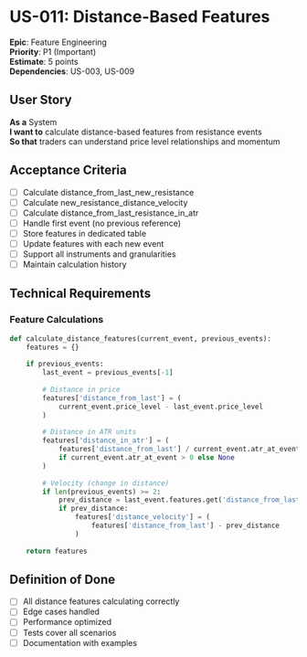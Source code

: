 # US-011: Distance-Based Features

**Epic**: Feature Engineering  
**Priority**: P1 (Important)  
**Estimate**: 5 points  
**Dependencies**: US-003, US-009  

## User Story

**As a** System  
**I want to** calculate distance-based features from resistance events  
**So that** traders can understand price level relationships and momentum

## Acceptance Criteria

- [ ] Calculate distance_from_last_new_resistance
- [ ] Calculate new_resistance_distance_velocity
- [ ] Calculate distance_from_last_resistance_in_atr
- [ ] Handle first event (no previous reference)
- [ ] Store features in dedicated table
- [ ] Update features with each new event
- [ ] Support all instruments and granularities
- [ ] Maintain calculation history

## Technical Requirements

### Feature Calculations
```python
def calculate_distance_features(current_event, previous_events):
    features = {}
    
    if previous_events:
        last_event = previous_events[-1]
        
        # Distance in price
        features['distance_from_last'] = (
            current_event.price_level - last_event.price_level
        )
        
        # Distance in ATR units
        features['distance_in_atr'] = (
            features['distance_from_last'] / current_event.atr_at_event
            if current_event.atr_at_event > 0 else None
        )
        
        # Velocity (change in distance)
        if len(previous_events) >= 2:
            prev_distance = last_event.features.get('distance_from_last')
            if prev_distance:
                features['distance_velocity'] = (
                    features['distance_from_last'] - prev_distance
                )
    
    return features
```

## Definition of Done

- [ ] All distance features calculating correctly
- [ ] Edge cases handled
- [ ] Performance optimized
- [ ] Tests cover all scenarios
- [ ] Documentation with examples